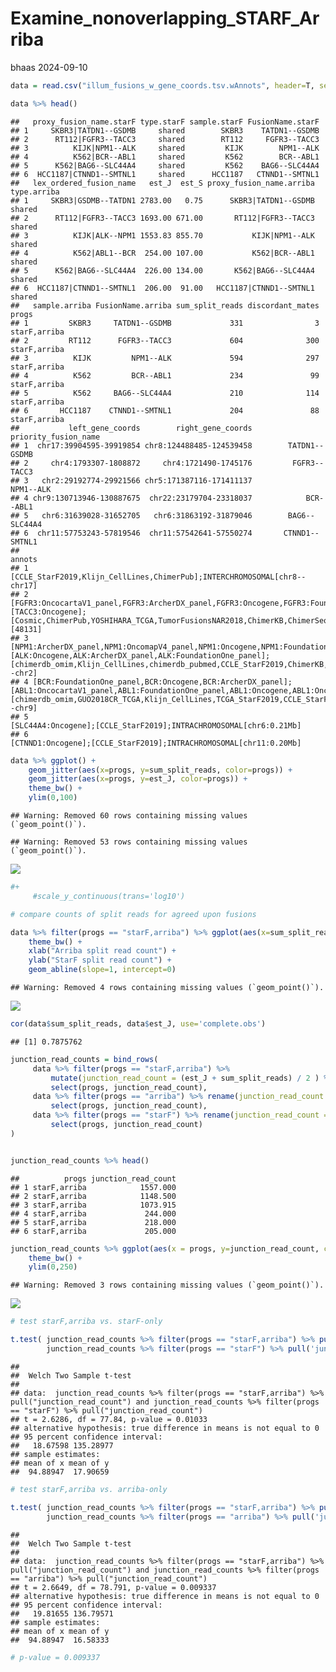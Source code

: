 Examine_nonoverlapping_STARF_Arriba
================
bhaas
2024-09-10

``` r
data = read.csv("illum_fusions_w_gene_coords.tsv.wAnnots", header=T, sep="\t")

data %>% head()
```

    ##   proxy_fusion_name.starF type.starF sample.starF FusionName.starF
    ## 1     SKBR3|TATDN1--GSDMB     shared        SKBR3    TATDN1--GSDMB
    ## 2      RT112|FGFR3--TACC3     shared        RT112     FGFR3--TACC3
    ## 3          KIJK|NPM1--ALK     shared         KIJK        NPM1--ALK
    ## 4          K562|BCR--ABL1     shared         K562        BCR--ABL1
    ## 5      K562|BAG6--SLC44A4     shared         K562    BAG6--SLC44A4
    ## 6  HCC1187|CTNND1--SMTNL1     shared      HCC1187   CTNND1--SMTNL1
    ##   lex_ordered_fusion_name   est_J  est_S proxy_fusion_name.arriba type.arriba
    ## 1     SKBR3|GSDMB--TATDN1 2783.00   0.75      SKBR3|TATDN1--GSDMB      shared
    ## 2      RT112|FGFR3--TACC3 1693.00 671.00       RT112|FGFR3--TACC3      shared
    ## 3          KIJK|ALK--NPM1 1553.83 855.70           KIJK|NPM1--ALK      shared
    ## 4          K562|ABL1--BCR  254.00 107.00           K562|BCR--ABL1      shared
    ## 5      K562|BAG6--SLC44A4  226.00 134.00       K562|BAG6--SLC44A4      shared
    ## 6  HCC1187|CTNND1--SMTNL1  206.00  91.00   HCC1187|CTNND1--SMTNL1      shared
    ##   sample.arriba FusionName.arriba sum_split_reads discordant_mates        progs
    ## 1         SKBR3     TATDN1--GSDMB             331                3 starF,arriba
    ## 2         RT112      FGFR3--TACC3             604              300 starF,arriba
    ## 3          KIJK         NPM1--ALK             594              297 starF,arriba
    ## 4          K562         BCR--ABL1             234               99 starF,arriba
    ## 5          K562     BAG6--SLC44A4             210              114 starF,arriba
    ## 6       HCC1187    CTNND1--SMTNL1             204               88 starF,arriba
    ##           left_gene_coords        right_gene_coords priority_fusion_name
    ## 1  chr17:39904595-39919854 chr8:124488485-124539458        TATDN1--GSDMB
    ## 2     chr4:1793307-1808872     chr4:1721490-1745176         FGFR3--TACC3
    ## 3   chr2:29192774-29921566 chr5:171387116-171411137            NPM1--ALK
    ## 4 chr9:130713946-130887675  chr22:23179704-23318037            BCR--ABL1
    ## 5   chr6:31639028-31652705   chr6:31863192-31879046        BAG6--SLC44A4
    ## 6  chr11:57753243-57819546  chr11:57542641-57550274       CTNND1--SMTNL1
    ##                                                                                                                                                                                                                                                                                                                                       annots
    ## 1                                                                                                                                                                                                                                                                   [CCLE_StarF2019,Klijn_CellLines,ChimerPub];INTERCHROMOSOMAL[chr8--chr17]
    ## 2           [FGFR3:OncocartaV1_panel,FGFR3:ArcherDX_panel,FGFR3:Oncogene,FGFR3:FoundationOne_panel,FGFR3:OncomapV4_panel];[TACC3:Oncogene];[Cosmic,ChimerPub,YOSHIHARA_TCGA,TumorFusionsNAR2018,ChimerKB,ChimerSeq,CCLE_StarF2019,TCGA_StarF2019,GUO2018CR_TCGA,Klijn_CellLines];INTRACHROMOSOMAL[chr4:0.05Mb];LOCAL_REARRANGEMENT:+:[48131]
    ## 3                                                       [NPM1:ArcherDX_panel,NPM1:OncomapV4_panel,NPM1:Oncogene,NPM1:FoundationOne_panel];[ALK:Oncogene,ALK:ArcherDX_panel,ALK:FoundationOne_panel];[chimerdb_omim,Klijn_CellLines,chimerdb_pubmed,CCLE_StarF2019,ChimerKB,Cosmic,Mitelman,ChimerPub,ChimerSeq];INTERCHROMOSOMAL[chr5--chr2]
    ## 4 [BCR:FoundationOne_panel,BCR:Oncogene,BCR:ArcherDX_panel];[ABL1:OncocartaV1_panel,ABL1:FoundationOne_panel,ABL1:Oncogene,ABL1:OncomapV4_panel];[chimerdb_omim,GUO2018CR_TCGA,Klijn_CellLines,TCGA_StarF2019,CCLE_StarF2019,chimerdb_pubmed,ChimerSeq,Mitelman,Cosmic,ChimerPub,TumorFusionsNAR2018,ChimerKB];INTERCHROMOSOMAL[chr22--chr9]
    ## 5                                                                                                                                                                                                                                                                          [SLC44A4:Oncogene];[CCLE_StarF2019];INTRACHROMOSOMAL[chr6:0.21Mb]
    ## 6                                                                                                                                                                                                                                                                          [CTNND1:Oncogene];[CCLE_StarF2019];INTRACHROMOSOMAL[chr11:0.20Mb]

``` r
data %>% ggplot() +
    geom_jitter(aes(x=progs, y=sum_split_reads, color=progs)) +
    geom_jitter(aes(x=progs, y=est_J, color=progs)) +
    theme_bw() +
    ylim(0,100)
```

    ## Warning: Removed 60 rows containing missing values (`geom_point()`).

    ## Warning: Removed 53 rows containing missing values (`geom_point()`).

![](Examine_nonoverlapping_STARF_arriba_files/figure-gfm/unnamed-chunk-2-1.png)<!-- -->

``` r
#+
     #scale_y_continuous(trans='log10') 
```

``` r
# compare counts of split reads for agreed upon fusions

data %>% filter(progs == "starF,arriba") %>% ggplot(aes(x=sum_split_reads, y=est_J)) + geom_point() + xlim(0,250) + ylim(0,250) +
    theme_bw() +
    xlab("Arriba split read count") +
    ylab("StarF split read count") +
    geom_abline(slope=1, intercept=0)
```

    ## Warning: Removed 4 rows containing missing values (`geom_point()`).

![](Examine_nonoverlapping_STARF_arriba_files/figure-gfm/unnamed-chunk-3-1.png)<!-- -->

``` r
cor(data$sum_split_reads, data$est_J, use='complete.obs')
```

    ## [1] 0.7875762

``` r
junction_read_counts = bind_rows(
     data %>% filter(progs == "starF,arriba") %>% 
         mutate(junction_read_count = (est_J + sum_split_reads) / 2 ) %>%
         select(progs, junction_read_count),
     data %>% filter(progs == "arriba") %>% rename(junction_read_count = sum_split_reads) %>%
         select(progs, junction_read_count),
     data %>% filter(progs == "starF") %>% rename(junction_read_count = est_J) %>%
         select(progs, junction_read_count)
)


junction_read_counts %>% head()
```

    ##          progs junction_read_count
    ## 1 starF,arriba            1557.000
    ## 2 starF,arriba            1148.500
    ## 3 starF,arriba            1073.915
    ## 4 starF,arriba             244.000
    ## 5 starF,arriba             218.000
    ## 6 starF,arriba             205.000

``` r
junction_read_counts %>% ggplot(aes(x = progs, y=junction_read_count, color=progs)) + geom_jitter() +
    theme_bw() +
    ylim(0,250)
```

    ## Warning: Removed 3 rows containing missing values (`geom_point()`).

![](Examine_nonoverlapping_STARF_arriba_files/figure-gfm/unnamed-chunk-6-1.png)<!-- -->

``` r
# test starF,arriba vs. starF-only

t.test( junction_read_counts %>% filter(progs == "starF,arriba") %>% pull('junction_read_count'),
        junction_read_counts %>% filter(progs == "starF") %>% pull('junction_read_count'))
```

    ## 
    ##  Welch Two Sample t-test
    ## 
    ## data:  junction_read_counts %>% filter(progs == "starF,arriba") %>% pull("junction_read_count") and junction_read_counts %>% filter(progs == "starF") %>% pull("junction_read_count")
    ## t = 2.6286, df = 77.84, p-value = 0.01033
    ## alternative hypothesis: true difference in means is not equal to 0
    ## 95 percent confidence interval:
    ##   18.67598 135.28977
    ## sample estimates:
    ## mean of x mean of y 
    ##  94.88947  17.90659

``` r
# test starF,arriba vs. arriba-only

t.test( junction_read_counts %>% filter(progs == "starF,arriba") %>% pull('junction_read_count'),
        junction_read_counts %>% filter(progs == "arriba") %>% pull('junction_read_count'))
```

    ## 
    ##  Welch Two Sample t-test
    ## 
    ## data:  junction_read_counts %>% filter(progs == "starF,arriba") %>% pull("junction_read_count") and junction_read_counts %>% filter(progs == "arriba") %>% pull("junction_read_count")
    ## t = 2.6649, df = 78.791, p-value = 0.009337
    ## alternative hypothesis: true difference in means is not equal to 0
    ## 95 percent confidence interval:
    ##   19.81655 136.79571
    ## sample estimates:
    ## mean of x mean of y 
    ##  94.88947  16.58333

``` r
# p-value = 0.009337
```
